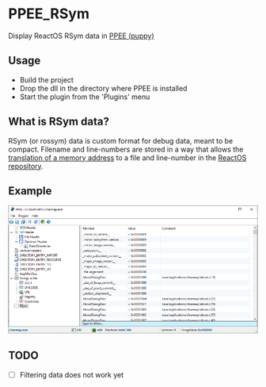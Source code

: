 
# PPEE_RSym
Display ReactOS RSym data in [PPEE (puppy)](https://www.mzrst.com/)


## Usage
* Build the project
* Drop the dll in the directory where PPEE is installed
* Start the plugin from the 'Plugins' menu


## What is RSym data?
RSym (or rossym) data is custom format for debug data, meant to be compact. 
Filename and line-numbers are stored in a way that allows the [translation of a memory address](https://git.reactos.org/?p=reactos.git&a=search&h=HEAD&st=grep&s=print_offset) to a file and line-number in the [ReactOS repository](https://github.com/reactos/reactos).


## Example
![Layout](docs/Example.png)


## TODO
- [ ] Filtering data does not work yet
